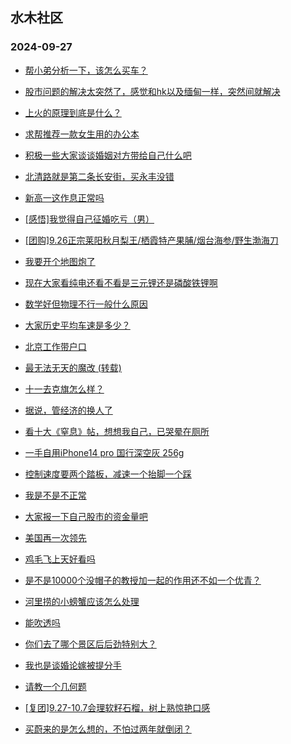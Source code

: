 ## 水木社区 
### 2024-09-27

+ [帮小弟分析一下，该怎么买车？](https://www.newsmth.net/nForum/article/GreenAuto/1678695)

+ [股市问题的解决太突然了，感觉和hk以及缅甸一样，突然间就解决](https://www.newsmth.net/nForum/article/Stock/10931792)

+ [上火的原理到底是什么？](https://www.newsmth.net/nForum/article/Science/383939)

+ [求帮推荐一款女生用的办公本](https://www.newsmth.net/nForum/article/Notebook/1995800)

+ [积极一些大家谈谈婚姻对方带给自己什么吧](https://www.newsmth.net/nForum/article/FamilyLife/1766863941)

+ [北清路就是第二条长安街，买永丰没错](https://www.newsmth.net/nForum/article/OurEstate/3096005)

+ [新高一这作息正常吗](https://www.newsmth.net/nForum/article/PreUnivEdu/210245)

+ [[感悟]我觉得自己征婚吃亏（男）](https://www.newsmth.net/nForum/article/Age/20375137)

+ [[团购]9.26正宗莱阳秋月梨王/栖霞特产果脯/烟台海参/野生渤海刀](https://www.newsmth.net/nForum/article/ADAgent_TG/1326337)

+ [我要开个地图炮了](https://www.newsmth.net/nForum/article/AutoWorld/1944920832)

+ [现在大家看纯电还看不看是三元锂还是磷酸铁锂啊](https://www.newsmth.net/nForum/article/GreenAuto/1678429)

+ [数学好但物理不行一般什么原因](https://www.newsmth.net/nForum/article/ChildEducation/2442470)

+ [大家历史平均车速是多少？](https://www.newsmth.net/nForum/article/AutoWorld/1944923134)

+ [北京工作带户口](https://www.newsmth.net/nForum/article/Career_Upgrade/820829)

+ [最无法无天的魔改 (转载)](https://www.newsmth.net/nForum/article/MMJoke/1634824964)

+ [十一去克旗怎么样？](https://www.newsmth.net/nForum/article/Travel/1013246)

+ [据说，管经济的换人了](https://www.newsmth.net/nForum/article/OurEstate/3096940)

+ [看十大《窒息》帖，想想我自己，已哭晕在厕所](https://www.newsmth.net/nForum/article/Divorce/2098641)

+ [一手自用iPhone14 pro 国行深空灰 256g](https://www.newsmth.net/nForum/article/SecondDigi/2267088)

+ [控制速度要两个踏板，减速一个抬脚一个踩](https://www.newsmth.net/nForum/article/AutoWorld/1944923145)

+ [我是不是不正常](https://www.newsmth.net/nForum/article/FamilyLife/1766864542)

+ [大家报一下自己股市的资金量吧](https://www.newsmth.net/nForum/article/Stock/10932174)

+ [美国再一次领先](https://www.newsmth.net/nForum/article/AI/85990)

+ [鸡毛飞上天好看吗](https://www.newsmth.net/nForum/article/TV/1692072)

+ [是不是10000个没帽子的教授加一起的作用还不如一个优青？](https://www.newsmth.net/nForum/article/QingJiao/889500)

+ [河里捞的小螃蟹应该怎么处理](https://www.newsmth.net/nForum/article/Food/1722823)

+ [能吹透吗](https://www.newsmth.net/nForum/article/FashionShow/513378)

+ [你们去了哪个景区后后劲特别大？](https://www.newsmth.net/nForum/article/Travel/1011126)

+ [我也是谈婚论嫁被提分手](https://www.newsmth.net/nForum/article/Love/6200561)

+ [请教一个几何题](https://www.newsmth.net/nForum/article/XiTiYanJiu/5345)

+ [[复团]9.27-10.7会理软籽石榴，树上熟惊艳口感](https://www.newsmth.net/nForum/article/ADAgent_TG/1326386)

+ [买蔚来的是怎么想的，不怕过两年就倒闭？](https://www.newsmth.net/nForum/article/GreenAuto/1679386)

